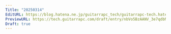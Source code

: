```yaml
---
Title: "20250314"
EditURL: https://blog.hatena.ne.jp/guitarrapc_tech/guitarrapc-tech.hatenablog.com/atom/entry/6802418398338909082
PreviewURL: https://tech.guitarrapc.com/draft/entry/nbVo5BzAANV_3e7qdbNRpFLvZKo
Draft: true
---
```


